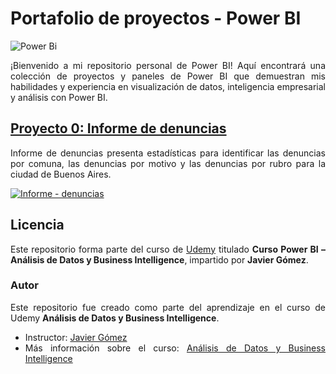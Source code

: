 
# Portafolio de proyectos - Power BI 
![Power Bi](https://img.shields.io/badge/power_bi-F2C811?style=for-the-badge&logo=powerbi&logoColor=black)

<div style="text-align: justify;">
¡Bienvenido a mi repositorio personal de Power BI! Aquí encontrará una colección de proyectos y paneles de Power BI que demuestran mis habilidades y experiencia en visualización de datos, inteligencia empresarial y análisis con Power BI.

## [Proyecto 0: Informe de denuncias](https://app.powerbi.com/view?r=eyJrIjoiY2Y5NmM2MTQtNmNjMS00NmQ5LWE2MmQtMjRmZTQzM2FmNTBkIiwidCI6ImU4MjE0OTM3LTIzM2ItNGIzNi04NmJmLTBiNWYzMzM3YmVlMSIsImMiOjF9&embedImagePlaceholder=true)
<div style="text-align: justify;">
Informe de denuncias presenta estadísticas para identificar las denuncias por comuna, las denuncias por motivo y las denuncias por rubro para la ciudad de Buenos Aires. 

[![Informe - denuncias](video_proyecto_0.gif)](https://app.powerbi.com/view?r=eyJrIjoiY2Y5NmM2MTQtNmNjMS00NmQ5LWE2MmQtMjRmZTQzM2FmNTBkIiwidCI6ImU4MjE0OTM3LTIzM2ItNGIzNi04NmJmLTBiNWYzMzM3YmVlMSIsImMiOjF9&embedImagePlaceholder=true)

## Licencia

Este repositorio forma parte del curso de [Udemy](https://www.udemy.com/) titulado **Curso Power BI – Análisis de Datos y Business Intelligence**, impartido por **Javier Gómez**.

### Autor
Este repositorio fue creado como parte del aprendizaje en el curso de Udemy **Análisis de Datos y Business Intelligence**.

- Instructor: [Javier Gómez](https://www.udemy.com/user/egpjavier/)
- Más información sobre el curso: [Análisis de Datos y Business Intelligence](https://www.udemy.com/course/power-bi-analisis-datos-business-intelligence/?couponCode=24T4MT92724B)

